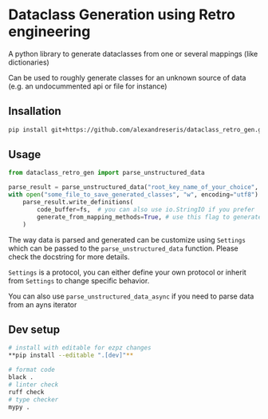# Dataclass Generation using Retro engineering

A python library to generate dataclasses from one or several mappings (like dictionaries)

Can be used to roughly generate classes for an unknown source of data (e.g. an undocummented api or file for instance)

## Insallation

```sh
pip install git+https://github.com/alexandreseris/dataclass_retro_gen.git
```

## Usage

```python
from dataclass_retro_gen import parse_unstructured_data

parse_result = parse_unstructured_data("root_key_name_of_your_choice", {"some": "dictionnary"})
with open("some_file_to_save_generated_classes", "w", encoding="utf8") as fs:
    parse_result.write_definitions(
        code_buffer=fs,  # you can also use io.StringIO if you prefer
        generate_from_mapping_methods=True, # use this flag to generate a simple from_mapping class method
    )
```

The way data is parsed and generated can be customize using `Settings` which can be passed to the `parse_unstructured_data` function. Please check the docstring for more details.

`Settings` is a protocol, you can either define your own protocol or inherit from `Settings` to change specific behavior.

You can also use `parse_unstructured_data_async` if you need to parse data from an ayns iterator

## Dev setup

```sh
# install with editable for ezpz changes
**pip install --editable ".[dev]"**

# format code
black .
# linter check
ruff check
# type checker
mypy .
```

